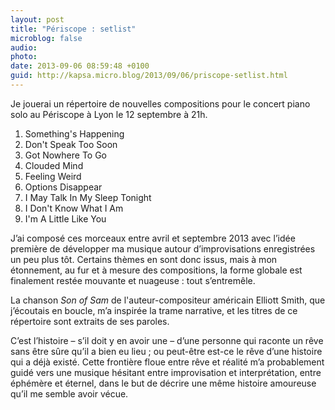 ```yaml
---
layout: post
title: "Périscope : setlist"
microblog: false
audio: 
photo: 
date: 2013-09-06 08:59:48 +0100
guid: http://kapsa.micro.blog/2013/09/06/priscope-setlist.html
---
```

Je jouerai un répertoire de nouvelles compositions pour le concert piano solo au Périscope à Lyon le 12 septembre à 21h.

1. Something's Happening
2. Don't Speak Too Soon
3. Got Nowhere To Go
4. Clouded Mind
5. Feeling Weird
6. Options Disappear
7. I May Talk In My Sleep Tonight
8. I Don't Know What I Am
9. I'm A Little Like You

J’ai composé ces morceaux entre avril et septembre 2013 avec l’idée première de développer ma musique autour d’improvisations enregistrées un peu plus tôt. Certains thèmes en sont donc issus, mais à mon étonnement, au fur et à mesure des compositions, la forme globale est finalement restée mouvante et nuageuse : tout s’entremêle.

La chanson _Son of Sam_ de l'auteur-compositeur américain Elliott Smith, que j’écoutais en boucle, m’a inspirée la trame narrative, et les titres de ce répertoire sont extraits de ses paroles.

C’est l’histoire – s’il doit y en avoir une – d’une personne qui raconte un rêve sans être sûre qu’il a bien eu lieu ; ou peut-être est-ce le rêve d’une histoire qui a déjà existé. Cette frontière floue entre rêve et réalité m’a probablement guidé vers une musique hésitant entre improvisation et interprétation, entre éphémère et éternel, dans le but de décrire une même histoire amoureuse qu’il me semble avoir vécue.
